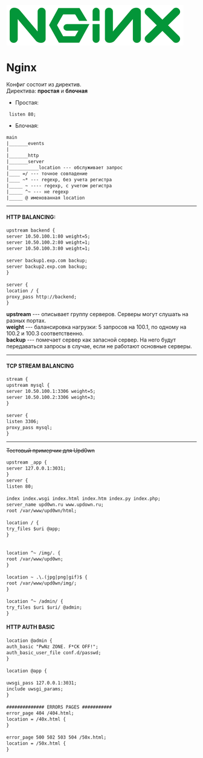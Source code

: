 ![Nginx](../img/nginx.png)

# Nginx

Конфиг состоит из директив.  
Директива: __простая__ и __блочная__
 * Простая:
```
 listen 80;
 ```
 * Блочная:

```
main
|_______events
|
|_______http
|_______server
|___________location --- обслуживает запрос
|____ =/ --- точное совпадение
|____ ~* --- regexp, без учета регистра
|_____ ~ ---- regexp, с учетом регистра
|_____ ^~ --- не regexp
|_____ @ именованная location
```


************************
#### HTTP BALANCING:
```
upstream backend {
server 10.50.100.1:80 weight=5;
server 10.50.100.2:80 weight=1;
server 10.50.100.3:80 weight=1;

server backup1.exp.com backup;
server backup2.exp.com backup;
}

server {
location / {
proxy_pass http://backend;
}
```

**upstream** --- описывает группу серверов. Серверы могут слушать на разных портах.  
**weight** --- балансировка нагрузки: 5 запросов на 100.1, по одному на 100.2 и 100.3 соответственно.  
**backup** --- помечает сервер как запасной сервер. На него будут передаваться запросы в случае, если не работают основные серверы.  


****************************************

#### TCP STREAM BALANCING

```
stream {
upstream mysql {
server 10.50.100.1:3306 weight=5;
server 10.50.100.2:3306 weight=3;
}

server {
listen 3306;
proxy_pass mysql;
}
```
********************************************

~~Тестовый примерчик для Upd0wn~~

```
upstream _app {
server 127.0.0.1:3031;
}
server {
listen 80;

index index.wsgi index.html index.htm index.py index.php;
server_name upd0wn.ru www.updown.ru;
root /var/www/upd0wn/html;

location / {
try_files $uri @app;
}


location ^~ /img/. {
root /var/www/upd0wn;
}

location ~ .\.(jpg|png|gif)$ {
root /var/www/upd0wn/img/;
}

location ^~ /admin/ {
try_files $uri $uri/ @admin;
}
```


#### HTTP AUTH BASIC
```
location @admin {
auth_basic "PwNz ZONE. F*CK OFF!";
auth_basic_user_file conf.d/passwd;
}

location @app {

uwsgi_pass 127.0.0.1:3031;
include uwsgi_params;
}

############## ERRORS PAGES ###########
error_page 404 /404.html;
location = /40x.html {
}

error_page 500 502 503 504 /50x.html;
location = /50x.html {
}
```


